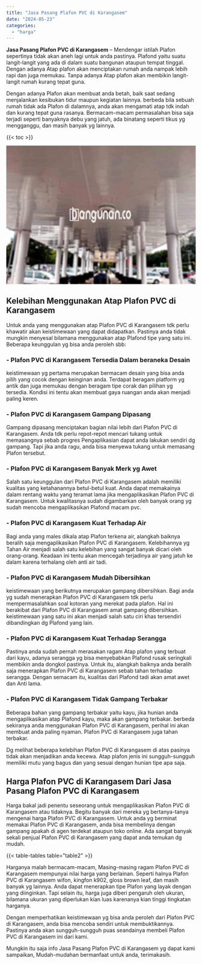 ```yaml
---
title: "Jasa Pasang Plafon PVC di Karangasem"
date: "2024-05-23"
categories: 
  - "harga"
---
```


**Jasa Pasang Plafon PVC di Karangasem** – Mendengar istilah Plafon sepertinya tidak akan aneh lagi untuk anda pastinya. Plafond yaitu suatu langit-langit yang ada di dalam suatu bangunan ataupun tempat tinggal. Dengan adanya Atap plafon akan menciptakan rumah anda nampak lebih rapi dan juga memukau. Tanpa adanya Atap plafon akan membikin langit-langit rumah kurang tepat guna.

Dengan adanya Plafon akan membuat anda betah, baik saat sedang menjalankan kesibukan tidur maupun kegiatan lainnya. berbeda bila sebuah rumah tidak ada Plafon di dalamnya, anda akan mengamati atap tdk indah dan kurang tepat guna rasanya. Bermacam-macam permasalahan bisa saja terjadi seperti banyaknya debu yang jatuh, ada binatang seperti tikus yg mengganggu, dan masih banyak yg lainnya.

{{< toc >}}

![Jasa Pasang Plafon PVC di Karangasem](/images/flafond-pvc-murah27.png)

## Kelebihan Menggunakan Atap Plafon PVC di Karangasem

Untuk anda yang menggunakan atap Plafon PVC di Karangasem tdk perlu khawatir akan keistimewaan yang dapat didapatkan. Pastinya anda tidak mungkin menyesal bilamana menggunakan atap Plafond tipe yang satu ini. Beberapa keunggulan yg bisa anda peroleh sbb:

### \- Plafon PVC di Karangasem Tersedia Dalam beraneka Desain

keistimewaan yg pertama merupakan bermacam desain yang bisa anda pilih yang cocok dengan keinginan anda. Terdapat beragam platform yg antik dan juga memukau dengan beragam tipe corak dan pilihan yg tersedia. Kondisi ini tentu akan membuat gaya ruangan anda akan menjadi paling keren.

### \- Plafon PVC di Karangasem Gampang Dipasang

Gampang dipasang menciptakan bagian nilai lebih dari Plafon PVC di Karangasem. Anda tdk perlu repot-repot mencari tukang untuk memasangnya sebab progres Pengaplikasian dapat anda lakukan sendiri dg gampang. Tapi jika anda ragu, anda bisa menyewa tukang untuk memasang Plafon tersebut.

### \- Plafon PVC di Karangasem Banyak Merk yg Awet

Salah satu keunggulan dari Plafon PVC di Karangasem adalah memiliki kualitas yang ketahanannya betul-betul kuat. Anda dapat memakainya dalam rentang waktu yang teramat lama jika mengaplikasikan Plafon PVC di Karangasem. Untuk kwalitasnya sudah digambarkan oleh banyak orang yg sudah mencoba mengaplikasikan Plafond macam pvc.

### \- Plafon PVC di Karangasem Kuat Terhadap Air

Bagi anda yang males dikala atap Plafon terkena air, alangkah baiknya beralih saja mengaplikasikan Plafon PVC di Karangasem. Kelebihannya yg Tahan Air menjadi salah satu kelebihan yang sangat banyak dicari oleh orang-orang. Keadaan ini tentu akan mencegah terjadinya air yang jatuh ke dalam karena terhalang oleh anti air tadi.

### \- Plafon PVC di Karangasem Mudah Dibersihkan

keistimewaan yang berikutnya merupakan gampang dibersihkan. Bagi anda yg sudah menerapkan Plafon PVC di Karangasem tdk perlu mempermasalahkan soal kotoran yang merekat pada plafon. Hal ini berakibat dari Plafon PVC di Karangasem amat gampang dibersihkan. keistimewaan yang satu ini akan menjadi salah satu ciri khas tersendiri dibandingkan dg Plafond yang lain.

### \- Plafon PVC di Karangasem Kuat Terhadap Serangga

Pastinya anda sudah pernah merasakan ragam Atap plafon yang terbuat dari kayu, adanya serangga yg bisa menyebabkan Plafond rusak seringkali membikin anda dongkol pastinya. Untuk itu, alangkah baiknya anda beralih saja menerapkan Plafon PVC di Karangasem sebab tahan terhadap serangga. Dengan semacam itu, kualitas dari Plafond tadi akan amat awet dan Anti lama.

### \- Plafon PVC di Karangasem Tidak Gampang Terbakar

Beberapa bahan yang gampang terbakar yaitu kayu, jika hunian anda mengaplikasikan atap Plafond kayu, maka akan gampang terbakar. berbeda sekiranya anda menggunakan Plafon PVC di Karangasem, perihal ini akan membuat anda paling nyaman. Plafon PVC di Karangasem juga tahan terbakar.

Dg melihat beberapa kelebihan Plafon PVC di Karangasem di atas pasinya tidak akan menjadikan anda kecewa. Atap plafon jenis ini sungguh-sungguh memiliki mutu yang bagus dan yang sesuai dengan hunian tipe apa saja.

## Harga Plafon PVC di Karangasem Dari Jasa Pasang Plafon PVC di Karangasem

Harga bakal jadi penentu seseorang untuk mengaplikasikan Plafon PVC di Karangasem atau tidaknya. Begitu banyak dari mereka yg bertanya-tanya mengenai harga Plafon PVC di Karangasem. Untuk anda yg berminat memakai Plafon PVC di Karangasem, anda bisa membelinya dengan gampang apakah di agen terdekat ataupun toko online. Ada sangat banyak sekali penjual Plafon PVC di Karangasem yang dapat anda temukan dg mudah.

{{< table-tables table="table2" >}}

Harganya malah bermacam-macam, Masing-masing ragam Plafon PVC di Karangasem mempunyai nilai harga yang berlainan. Seperti halnya Plafon PVC di Karangasem wifon, kingfon k902, gloss brown leaf, dan masih banyak yg lainnya. Anda dapat menerapkan tipe Plafon yang layak dengan yang diinginkan. Tapi selain itu, harga juga diberi pengaruh oleh ukuran, bilamana ukuran yang diperlukan kian luas karenanya kian tinggi tingkatan harganya.

Dengan memperhatikan keistimewaan yg bisa anda peroleh dari Plafon PVC di Karangasem, anda bisa mencoba sendiri untuk membuktikannya. Pastinya anda akan sungguh-sungguh puas seandainya membeli Plafon PVC di Karangasem ini dari kami.

Mungkin itu saja info Jasa Pasang Plafon PVC di Karangasem yg dapat kami sampaikan, Mudah-mudahan bermanfaat untuk anda, terimakasih.
